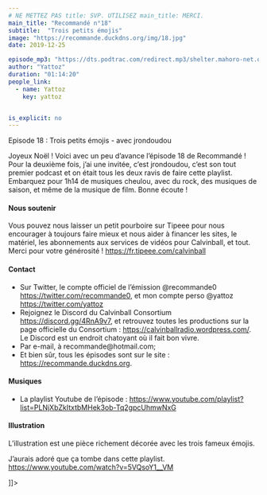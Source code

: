 ```yaml
---
# NE METTEZ PAS title: SVP. UTILISEZ main_title: MERCI.
main_title: "Recommandé n°18"
subtitle:  "Trois petits émojis"
image: "https://recommande.duckdns.org/img/18.jpg"
date: 2019-12-25

episode_mp3: "https://dts.podtrac.com/redirect.mp3/shelter.mahoro-net.org/~yattoz/recommande/episodes/episode18.mp3"
author: "Yattoz"
duration: "01:14:20"
people_link: 
  - name: Yattoz
    key: yattoz


is_explicit: no
---
```


<PodcastHeader/>

<!-- ECRIRE LA DESCRIPTION DE L'EPISODE SOUS CETTE LIGNE -->
Episode 18 : Trois petits émojis - avec jrondoudou

<p>Joyeux Noël ! Voici avec un peu d’avance l’épisode 18 de Recommandé ! Pour la deuxième fois, j’ai une invitée, c’est jrondoudou, c’est son tout premier podcast et on était tous les deux ravis de faire cette playlist. Embarquez pour 1h14 de musiques cheulou, avec du rock, des musiques de saison, et même de la musique de film. Bonne écoute !</p>

<h4>Nous soutenir</h4>

<p>Vous pouvez nous laisser un petit pourboire sur Tipeee pour nous encourager à toujours faire mieux et nous aider à financer les sites, le matériel, les abonnements aux services de vidéos pour Calvinball, et tout. Merci pour votre générosité ! <a href="https://fr.tipeee.com/calvinball" rel="nofollow">https://fr.tipeee.com/calvinball</a></p>

<h4>Contact</h4>

<ul>
  <li>Sur Twitter, le compte officiel de l’émission @recommande0 <a href="https://twitter.com/recommande0" rel="nofollow">https://twitter.com/recommande0</a>, et mon compte perso @yattoz <a href="https://twitter.com/yattoz" rel="nofollow">https://twitter.com/yattoz</a></li>
  <li>Rejoignez le Discord du Calvinball Consortium <a href="https://discord.gg/4RnA9v7" rel="nofollow">https://discord.gg/4RnA9v7</a>, et retrouvez toutes les productions sur la page officielle du Consortium : <a href="https://calvinballradio.wordpress.com/" rel="nofollow">https://calvinballradio.wordpress.com/</a>. Le Discord est un endroit chatoyant où il fait bon vivre.</li>
  <li>Par e-mail, à recommande@hotmail.com;</li>
  <li>Et bien sûr, tous les épisodes sont sur le site : <a href="https://recommande.duckdns.org" rel="nofollow">https://recommande.duckdns.org</a>.</li>
</ul>

<h4>Musiques</h4>

<ul>
  <li>La playlist Youtube de l’épisode : <a href="https://www.youtube.com/playlist?list=PLNjXbZkItxtbMHek3ob-Tq2gpcUhmwNxG" rel="nofollow">https://www.youtube.com/playlist?list=PLNjXbZkItxtbMHek3ob-Tq2gpcUhmwNxG</a></li>
</ul>

<h4>Illustration</h4>

<p>L’illustration est une pièce richement décorée avec les trois fameux émojis.</p>

<p>J’aurais adoré que ça tombe dans cette playlist. <a href="https://www.youtube.com/watch?v=5VQsoY1__VM" rel="nofollow">https://www.youtube.com/watch?v=5VQsoY1__VM</a></p>
]]&gt;

